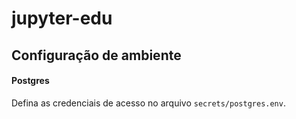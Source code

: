 # jupyter-edu

## Configuração de ambiente

#### Postgres

Defina as credenciais de acesso no arquivo `secrets/postgres.env`.
